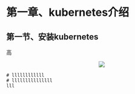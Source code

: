 
<p align="center">
	<h1>第一章、kubernetes介绍</h1>
</p>

## 第一节、安装kubernetes

高
<p align="center">
	<img src="https://github.com/solomonlinux/kubernetes/blob/master/images/timg.jpg"/>
</p>

```
# llllllllllll
# lllllllllllllll
lll
```
